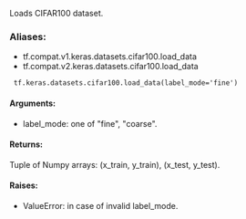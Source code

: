 Loads CIFAR100 dataset.
### Aliases:
- tf.compat.v1.keras.datasets.cifar100.load_data
- tf.compat.v2.keras.datasets.cifar100.load_data

```
 tf.keras.datasets.cifar100.load_data(label_mode='fine')
```
#### Arguments:
- label_mode: one of "fine", "coarse".
#### Returns:
Tuple of Numpy arrays: (x_train, y_train), (x_test, y_test).
#### Raises:
- ValueError: in case of invalid label_mode.
